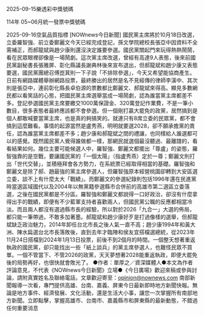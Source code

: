 
2025-09-15樂透彩中獎號碼

                                
114年 05~06月統一發票中獎號碼
                             
2025-09-16空氣品質指標
                              [NOWnews今日新聞] 國民黨主席將於10月18日改選，立委羅智強、前立委鄭麗文今天已經完成登記，孫文學院總校長張亞中因資料不全需補正，而郝龍斌與趙少康則還沒決定誰要參選。國民黨關起門來玩得熱熱鬧鬧，看在民眾眼裡卻像是一場鬧劇。這次黨主席改選，曾經有高達9人表態，後來前國民黨副秘書長張雅屏、彰化縣議長謝典林後來宣布退出，但郝龍斌和趙少康又表態要選，國民黨團總召傅崑萁則一下子說「不排除參選」，今天又希望能協商產生。日前有網路媒體舉辦網路投票，最終勝出的居然是名不見經傳的律師李漢中、其次則是張亞中，連前彰化縣長卓伯源的票數都比鄭麗文、郝龍斌來得高。顯見多數網民都以看笑話的心態，把國民黨主席選舉當成一場鬧劇，認為誰當黨主席都差不多。登記參選國民黨主席要繳交1000萬保證金、320萬登記作業費，不是一筆小數目，很多表態者最終應該都不會參選。但一個剛打贏大罷免的政黨，居然搞到是個人都敢喊要當黨主席，也是真的夠搞笑的。就連只有8席立委的民眾黨，都不會搞到這麼難看。事情的起源當然是盧秀燕，明明就要選2028，卻不願承擔黨的責任，認為誰當黨主席都差不多；趙少康和郝龍斌之間的禮讓，也同樣給人誰選都可以的感覺。既然國民黨人覺得誰做都一樣，那網民就選個最沒聽過、最離譜的，看看結果如何。幾位主要可能候選人中，羅智強、鄭麗文都擺出「尊盧」的姿態，羅智強靠的是空戰，要讓國民黨的「一個太陽」（指盧秀燕）定於一尊；鄭麗文則打出「世代交替」，並積極拜會各方勢力，在系統票已經取得相當的基礎。羅智強和鄭麗文是除了郝、趙最強的黨主席參選人，但羅智強原本經營桃園卻轉到大安區選立委，談不上有什麼太大「戰績」。而鄭麗文的參選紀錄則包括1996年還在民進黨時當選區域國代以及2004年以無黨籍參選縣市合併前的高雄市第二選區立委落選，之後在國民黨都是不分區。羅智強和鄭麗文都說得一口好政治，卻沒有什麼拿得出手的戰績，即便有不少藍軍支持者喜歡兩人，但國民黨公職的反應都相當冷淡。而且兩人都沒有選過縣市長的經驗，所以對於2026「九合一」大選的佈局，都只能一筆帶過，不敢多加著墨。郝龍斌和趙少康好歹是打過像樣的選舉，但郝龍斌缺乏政治魅力，2014年卸任台北市長之後人氣一直不高；趙少康1994年和黃大洲、陳水扁選台北市長落敗後，直到去年才臨陣和侯友宜搭檔選總統，從2023年11月24日搭檔到2024年1月13日投票，前後不到2個月的時間。一個整天想著重返執政的國民黨，卻只能找出一些「紙上談兵」的黨主席參選人，也難怪民眾不買單。一個不管當下、不管2026的政黨，天天夢想著2028能重返執政，即便大罷免後的局勢再好，也很快就會敗光了。 ●作者：單厚之／資深媒體人●本文為作者評論意見，不代表《NOWnews今日新聞》立場●《今日廣場》歡迎來稿或參與討論，請附真實姓名及聯絡電話，文章歡迎寄至：opinion@nownews.com 南部新聞報導一次看，專門提供高雄、台南、嘉義、屏東今日最新即時地方新聞快報。無論是地方事件、經濟發展、文化活動，還是生活大小事，讓您一次掌握所有南部地方新聞。立即點擊，掌握高雄市、台南市、嘉義縣市和屏東縣的最新動態，不錯過任何重要消息
